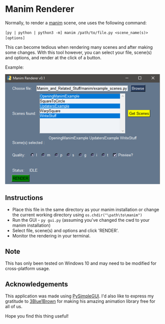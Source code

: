 # Manim Renderer
Normally, to render a [manim](https://github.com/3b1b/manim) scene, one uses the following command:

`[py | python | python3 -m] manim /path/to/file.py <scene_name(s)> [options] `

This can become tedious when rendering many scenes and after making some changes. With this tool however, you can select your file, scene(s) and options, and render at the click of a button.

Example:

![example](example.png)

## Instructions
* Place this file in the same directory as your manim installation or change the current working directory using `os.chdir("\path\to\manim")`
* Run the GUI - `py gui.py` (assuming you've changed the cwd to your manim installation)
* Select file, scene(s) and options and click 'RENDER'.
* Monitor the rendering in your terminal.

## Note
This has only been tested on Windows 10 and may need to be modified for cross-platform usage.

## Acknowledgements
This application was made using [PySimpleGUI](https://github.com/PySimpleGUI/PySimpleGUI). I'd also like to express my gratitude to [3Blue1Brown](https://github.com/3b1b) for making his amazing animation library free for all of us.

Hope you find this thing useful!
